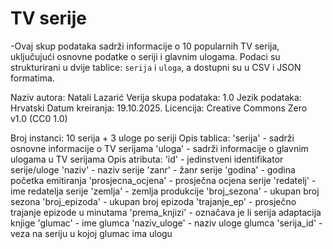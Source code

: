 # TV serije 
-Ovaj skup podataka sadrži informacije o 10 popularnih TV serija, uključujući osnovne podatke o seriji i glavnim ulogama. Podaci su strukturirani u dvije tablice: `serija` i `uloga`, a dostupni su u CSV i JSON formatima.


Naziv autora: Natali Lazarić
Verija skupa podataka: 1.0
Jezik podataka: Hrvatski
Datum kreiranja: 19.10.2025.
Licencija: Creative Commons Zero v1.0 (CC0 1.0)

Broj instanci: 10 serija + 3 uloge po seriji
Opis tablica:
	'serija' - sadrži osnovne informacije o TV serijama
	'uloga' - sadrži informacije o glavnim ulogama u TV serijama
Opis atributa:
    'id' - jedinstveni identifikator serije/uloge
    'naziv' - naziv serije
    'zanr' - žanr serije
    'godina' - godina početka emitiranja
    'prosjecna_ocjena' - prosječna ocjena serije
    'redatelj' - ime redatelja serije
    'zemlja' - zemlja produkcije
    'broj_sezona' - ukupan broj sezona
    'broj_epizoda' - ukupan broj epizoda
    'trajanje_ep' - prosječno trajanje epizode u minutama
    'prema_knjizi' - označava je li serija adaptacija knjige
    'glumac' - ime glumca
    'naziv_uloge' - naziv uloge glumca
    'serija_id' - veza na seriju u kojoj glumac ima ulogu

